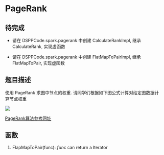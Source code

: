 # PageRank

## 待完成

  * 请在 DSPPCode.spark.pagerank 中创建 CalculateRankImpl, 继承 CalculateRank, 实现虚函数

  * 请在 DSPPCode.spark.pagerank 中创建 FlatMapToPairImpl, 继承 FlatMapToPair, 实现虚函数

## 题目描述

  使用 PageRank 求图中节点的权重. 请同学们根据如下图公式计算对给定图数据计算节点权重

  ![](https://img-my.csdn.net/uploads/201209/20/1348120862_4424.png)

  [PageRank算法参考网址](https://blog.csdn.net/hguisu/article/details/7996185)
## 函数
1. FlapMapToPair(func): *func* can return a Iterator
